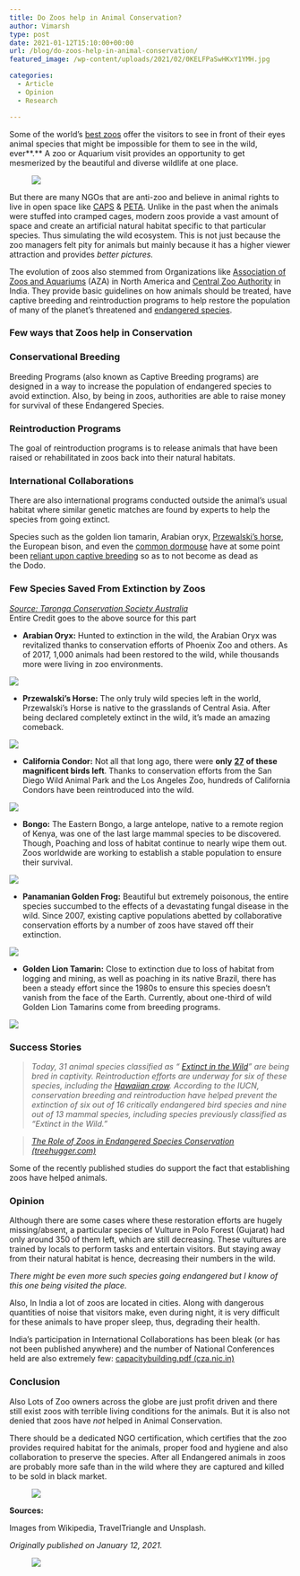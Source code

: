 ```yaml
---
title: Do Zoos help in Animal Conservation?
author: Vimarsh
type: post
date: 2021-01-12T15:10:00+00:00
url: /blog/do-zoos-help-in-animal-conservation/
featured_image: /wp-content/uploads/2021/02/0KELFPaSwHKxY1YMH.jpg

categories:
  - Article
  - Opinion
  - Research

---
```

 

Some of the world’s [best zoos][1] offer the visitors to see in front of their eyes animal species that might be impossible for them to see in the wild, ever**.** A zoo or Aquarium visit provides an opportunity to get mesmerized by the beautiful and diverse wildlife at one&nbsp;place.<figure class="wp-block-image">

![][2] </figure> 

But there are many NGOs that are anti-zoo and believe in animal rights to live in open space like [CAPS][3] & [PETA][4]. Unlike in the past when the animals were stuffed into cramped cages, modern zoos provide a vast amount of space and create an artificial natural habitat specific to that particular species. Thus simulating the wild ecosystem. This is not just because the zoo managers felt pity for animals but mainly because it has a higher viewer attraction and provides _better pictures._

The evolution of zoos also stemmed from Organizations like [Association of Zoos and Aquariums][5] (AZA) in North America and [Central Zoo Authority][6] in India. They provide basic guidelines on how animals should be treated, have captive breeding and reintroduction programs to help restore the population of many of the planet’s threatened and [endangered species][7].

### Few ways that Zoos help in Conservation

### Conservational Breeding

Breeding Programs (also known as Captive Breeding programs) are designed in a way to increase the population of endangered species to avoid extinction. Also, by being in zoos, authorities are able to raise money for survival of these Endangered Species.

### Reintroduction Programs

The goal of reintroduction programs is to release animals that have been raised or rehabilitated in zoos back into their natural habitats.

### International Collaborations

There are also international programs conducted outside the animal’s usual habitat where similar genetic matches are found by experts to help the species from going&nbsp;extinct.

Species such as the golden lion tamarin, Arabian oryx, [Przewalski’s horse][8], the European bison, and even the [common dormouse][9] have at some point been [reliant upon captive breeding][10] so as to not become as dead as the&nbsp;Dodo.

### Few Species Saved From Extinction by&nbsp;Zoos

[_Source: Taronga Conservation Society Australia_][11]  
Entire Credit goes to the above source for this&nbsp;part

  * **Arabian Oryx:** Hunted to extinction in the wild, the Arabian Oryx was revitalized thanks to conservation efforts of Phoenix Zoo and others. As of 2017, 1,000 animals had been restored to the wild, while thousands more were living in zoo environments.<figure class="wp-block-image">

![][12] </figure> 

  * **Przewalski’s Horse:** The only truly wild species left in the world, Przewalski’s Horse is native to the grasslands of Central Asia. After being declared completely extinct in the wild, it’s made an amazing comeback.<figure class="wp-block-image">

![][13] </figure> 

  * **California Condor:** Not all that long ago, there were **only** [**27**][14] **of these magnificent birds left**. Thanks to conservation efforts from the San Diego Wild Animal Park and the Los Angeles Zoo, hundreds of California Condors have been reintroduced into the&nbsp;wild.<figure class="wp-block-image">

![][15] </figure> 

  * **Bongo:** The Eastern Bongo, a large antelope, native to a remote region of Kenya, was one of the last large mammal species to be discovered. Though, Poaching and loss of habitat continue to nearly wipe them out. Zoos worldwide are working to establish a stable population to ensure their survival.<figure class="wp-block-image">

![][16] </figure> 

  * **Panamanian Golden Frog:** Beautiful but extremely poisonous, the entire species succumbed to the effects of a devastating fungal disease in the wild. Since 2007, existing captive populations abetted by collaborative conservation efforts by a number of zoos have staved off their extinction.<figure class="wp-block-image">

![][17] </figure> 

  * **Golden Lion Tamarin:** Close to extinction due to loss of habitat from logging and mining, as well as poaching in its native Brazil, there has been a steady effort since the 1980s to ensure this species doesn’t vanish from the face of the Earth. Currently, about one-third of wild Golden Lion Tamarins come from breeding programs.<figure class="wp-block-image">

![][18] </figure> 

### Success Stories

<blockquote class="wp-block-quote">
  <p>
    <em>Today, 31 animal species classified as “ </em><a href="https://www.thoughtco.com/recently-extinct-tigers-and-lions-1092148"><em>Extinct in the Wild</em></a><em>” are being bred in captivity. Reintroduction efforts are underway for six of these species, including the </em><a href="http://datazone.birdlife.org/species/factsheet/22706052"><em>Hawaiian crow</em></a><em>. According to the IUCN, conservation breeding and reintroduction have helped prevent the extinction of six out of 16 critically endangered bird species and nine out of 13 mammal species, including species previously classified as “Extinct in the&nbsp;Wild.”</em>
  </p>
</blockquote>

<blockquote class="wp-block-quote">
  <p>
    <a href="https://www.treehugger.com/zoos-and-endangered-species-conservation-1182068"><em>The Role of Zoos in Endangered Species Conservation (treehugger.com)</em></a>
  </p>
</blockquote>

Some of the recently published studies do support the fact that establishing zoos have helped&nbsp;animals.

### Opinion

Although there are some cases where these restoration efforts are hugely missing/absent, a particular species of Vulture in Polo Forest (Gujarat) had only around 350 of them left, which are still decreasing. These vultures are trained by locals to perform tasks and entertain visitors. But staying away from their natural habitat is hence, decreasing their numbers in the&nbsp;wild.

_There might be even more such species going endangered but I know of this one being visited the&nbsp;place._

Also, In India a lot of zoos are located in cities. Along with dangerous quantities of noise that visitors make, even during night, it is very difficult for these animals to have proper sleep, thus, degrading their&nbsp;health.

India’s participation in International Collaborations has been bleak (or has not been published anywhere) and the number of National Conferences held are also extremely few: [capacitybuilding.pdf (cza.nic.in)][19]

### Conclusion

Also Lots of Zoo owners across the globe are just profit driven and there still exist zoos with terrible living conditions for the animals. But it is also not denied that zoos have _not_ helped in Animal Conservation.

There should be a dedicated NGO certification, which certifies that the zoo provides required habitat for the animals, proper food and hygiene and also collaboration to preserve the species. After all Endangered animals in zoos are probably more safe than in the wild where they are captured and killed to be sold in black&nbsp;market.<figure class="wp-block-image">

![][20] </figure> 

**Sources:**

Images from Wikipedia, TravelTriangle and Unsplash.

_Originally published on January 12,&nbsp;2021._<figure class="wp-block-image">

![][21] </figure>

 [1]: https://www.nbcnews.com/id/wbna21756740
 [2]: https://vimarsh.info/wp-content/uploads/2021/02/06nSwGLna6upIXkEc.jpg
 [3]: http://www.captiveanimals.org/our-work/zoos
 [4]: http://www.peta.org.uk/issues/animals-not-use-entertainment/zoos/
 [5]: https://www.aza.org/about-us
 [6]: http://www.cza.nic.in/?source_utm=vimarsh.info
 [7]: https://www.treehugger.com/definition-and-factors-of-an-endangered-species-1181929
 [8]: https://web.archive.org/web/20120212234213/http://www.zsl.org/info/media/press-releases/null,1790,PR.html
 [9]: https://www.telegraph.co.uk/news/earth/earthnews/3353370/Dormice-breed-successfully-in-the-wild.html
 [10]: http://www.biaza.org.uk/uploads/Committees/FPC/BIAZA_Top10summary_FINAL.pdf
 [11]: https://taronga.org.au/news/2017-05-22/10-endangered-species-saved-extinction-zoos
 [12]: https://vimarsh.info/wp-content/uploads/2021/02/0BlrCsqUuiwaA1gzD.jpg
 [13]: https://vimarsh.info/wp-content/uploads/2021/02/0TcjTm3LCpVST6NR.jpg
 [14]: https://www.theguardian.com/environment/2019/jul/17/overwhelming-joy-birth-of-california-condor-chicks-marks-soaring-comeback
 [15]: https://vimarsh.info/wp-content/uploads/2021/02/img_6022bbe0ab1f2.jpg
 [16]: https://vimarsh.info/wp-content/uploads/2021/02/0qHbhEIcIu0ybDKPM.jpg
 [17]: https://vimarsh.info/wp-content/uploads/2021/02/056TtNf8SSBsCB5yL.jpg
 [18]: https://vimarsh.info/wp-content/uploads/2021/02/img_6022bbe1c2d1a.jpg
 [19]: http://cza.nic.in/uploads/documents/capacitybuilding.pdf
 [20]: https://vimarsh.info/wp-content/uploads/2021/02/0viO1cJFwJzxabq8r.jpg
 [21]: https://vimarsh.info/wp-content/uploads/2021/02/img_6022bbe29f4c9.gif